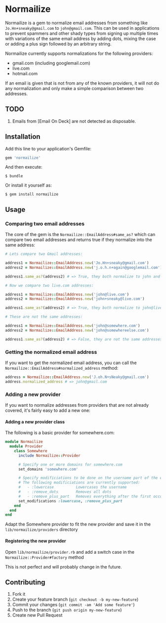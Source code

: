 # Normailize

Normailize is a gem to normalize email addresses from something like `Jo.Hn+sneaky@gmail.com` to `john@gmail.com`. This can be used in applications to prevent
spammers and other shady types from signing up multiple times with variations of the same email address by adding dots, mixing the case or adding a plus sign
followed by an arbitrary string.

Normailize currently supports normalizations for the following providers:

 - gmail.com (including googlemail.com)
 - live.com
 - hotmail.com

If an email is given that is not from any of the known providers, it will not do any normalization and only make a simple comparison between two addresses.

## TODO

1. Emails from [Email On Deck] are not detected as disposable.

## Installation

Add this line to your application's Gemfile:

```ruby
gem 'normailize'
```

And then execute:

    $ bundle

Or install it yourself as:

    $ gem install normailize

## Usage

### Comparing two email addresses

The core of the gem is the `Normailize::EmailAddress#same_as?` which can compare two email addresses and returns true if they normalize into the same address:

```ruby
# Lets compare two Gmail addresses:

address1 = Normailize::EmailAddress.new('Jo.Hn+sneaky@gmail.com')
address2 = Normailize::EmailAddress.new('j.o.h.n+again@googlemail.com')

address1.same_as?(address2) # => True, they both normalize to john and gmail.com and googlemail.com are domains for the same provider

# Now we compare two live.com addresses:

address1 = Normailize::EmailAddress.new('john@live.com')
address2 = Normailize::EmailAddress.new('john+sneaky@live.com')

address1.same_as?(address2) # => True, they both normalize to john@live.com

# These are not the same addresses:

address1 = Normailize::EmailAddress.new('john@somewhere.com')
address2 = Normailize::EmailAddress.new('john@somewhereelse.com')

address1.same_as?(address2) # => False, they are not the same addresses
```

### Getting the normalized email address

If you want to get the normalized email address, you can call the `Normailize::EmailAddress#normalized_address` method:

```ruby
address = Normailize::EmailAddress.new('J.oh.N+sNeaky@gmail.com')
address.normalized_address # => john@gmail.com
```

### Adding a new provider

If you want to normalize addresses from providers that are not already covered, it's fairly easy to add a new one:

#### Adding a new provider class

The following is a basic provider for somewhere.com:

```ruby
module Normailize
  module Provider
    class Somewhere
      include Normailize::Provider

      # Specify one or more domains for somewhere.com
      set_domains 'somewhere.com'

      # Specify modificiations to be done on the username part of the email.
      # The following modificiations are currently supported:
      #   - :lowercase          Lowercases the username
      #   - :remove_dots        Removes all dots
      #   - :remove_plus_part   Removes everything after the first occurrence of a plus sign
      set_modifications :lowercase, :remove_plus_part
    end
  end
end
```

Adapt the Somewhere provider to fit the new provider and save it in the `lib/normailize/providers` directory

#### Registering the new provider

Open `lib/normailize/provider.rb` and add a switch case in the `Normailize::Provider#factory` method

This is not perfect and will probably change in the future.


## Contributing

1. Fork it
2. Create your feature branch (`git checkout -b my-new-feature`)
3. Commit your changes (`git commit -am 'Add some feature'`)
4. Push to the branch (`git push origin my-new-feature`)
5. Create new Pull Request

